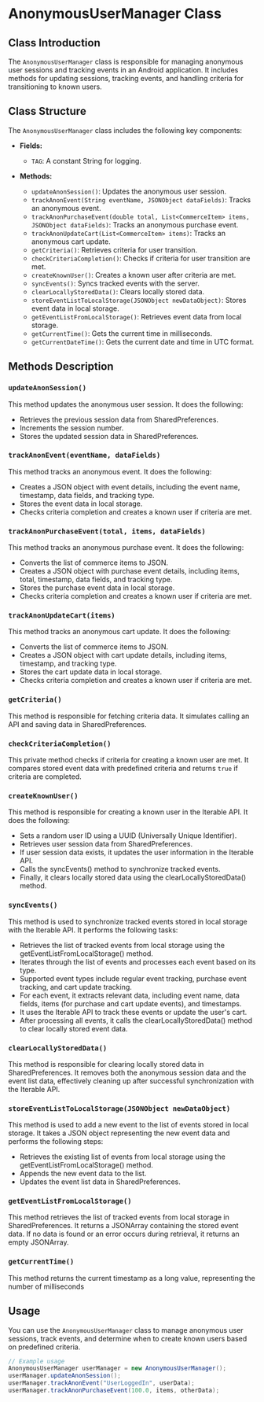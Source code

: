 # AnonymousUserManager Class

## Class Introduction

The `AnonymousUserManager` class is responsible for managing anonymous user sessions and tracking events in an Android application. 
It includes methods for updating sessions, tracking events, and handling criteria for transitioning to known users.

## Class Structure

The `AnonymousUserManager` class includes the following key components:

- **Fields:**
    - `TAG`: A constant String for logging.

- **Methods:**
    - `updateAnonSession()`: Updates the anonymous user session.
    - `trackAnonEvent(String eventName, JSONObject dataFields)`: Tracks an anonymous event.
    - `trackAnonPurchaseEvent(double total, List<CommerceItem> items, JSONObject dataFields)`: Tracks an anonymous purchase event.
    - `trackAnonUpdateCart(List<CommerceItem> items)`: Tracks an anonymous cart update.
    - `getCriteria()`: Retrieves criteria for user transition.
    - `checkCriteriaCompletion()`: Checks if criteria for user transition are met.
    - `createKnownUser()`: Creates a known user after criteria are met.
    - `syncEvents()`: Syncs tracked events with the server.
    - `clearLocallyStoredData()`: Clears locally stored data.
    - `storeEventListToLocalStorage(JSONObject newDataObject)`: Stores event data in local storage.
    - `getEventListFromLocalStorage()`: Retrieves event data from local storage.
    - `getCurrentTime()`: Gets the current time in milliseconds.
    - `getCurrentDateTime()`: Gets the current date and time in UTC format.

## Methods Description

### `updateAnonSession()`

This method updates the anonymous user session. It does the following:

* Retrieves the previous session data from SharedPreferences.
* Increments the session number.
* Stores the updated session data in SharedPreferences.

### `trackAnonEvent(eventName, dataFields)`

This method tracks an anonymous event. It does the following:

* Creates a JSON object with event details, including the event name, timestamp, data fields, and tracking type.
* Stores the event data in local storage.
* Checks criteria completion and creates a known user if criteria are met.

### `trackAnonPurchaseEvent(total, items, dataFields)`

This method tracks an anonymous purchase event. It does the following:

* Converts the list of commerce items to JSON.
* Creates a JSON object with purchase event details, including items, total, timestamp, data fields, and tracking type.
* Stores the purchase event data in local storage.
* Checks criteria completion and creates a known user if criteria are met.

### `trackAnonUpdateCart(items)`

This method tracks an anonymous cart update. It does the following:

* Converts the list of commerce items to JSON.
* Creates a JSON object with cart update details, including items, timestamp, and tracking type.
* Stores the cart update data in local storage.
* Checks criteria completion and creates a known user if criteria are met.

### `getCriteria()`

This method is responsible for fetching criteria data. It simulates calling an API and saving data in SharedPreferences.

### `checkCriteriaCompletion()`

This private method checks if criteria for creating a known user are met. It compares stored event data with predefined criteria and returns `true` if criteria are completed.

### `createKnownUser()`

This  method is responsible for creating a known user in the Iterable API. It does the following:

* Sets a random user ID using a UUID (Universally Unique Identifier).
* Retrieves user session data from SharedPreferences.
* If user session data exists, it updates the user information in the Iterable API.
* Calls the syncEvents() method to synchronize tracked events.
* Finally, it clears locally stored data using the clearLocallyStoredData() method.

### `syncEvents()`

This method is used to synchronize tracked events stored in local storage with the Iterable API. It performs the following tasks:

* Retrieves the list of tracked events from local storage using the getEventListFromLocalStorage() method.
* Iterates through the list of events and processes each event based on its type.
* Supported event types include regular event tracking, purchase event tracking, and cart update tracking.
* For each event, it extracts relevant data, including event name, data fields, items (for purchase and cart update events), and timestamps.
* It uses the Iterable API to track these events or update the user's cart.
* After processing all events, it calls the clearLocallyStoredData() method to clear locally stored event data.

### `clearLocallyStoredData()`

This method is responsible for clearing locally stored data in SharedPreferences. It removes both the anonymous session data and the event list data, effectively cleaning up after successful synchronization with the Iterable API.

### `storeEventListToLocalStorage(JSONObject newDataObject)`

This method is used to add a new event to the list of events stored in local storage. It takes a JSON object representing the new event data and performs the following steps:

* Retrieves the existing list of events from local storage using the getEventListFromLocalStorage() method.
* Appends the new event data to the list.
* Updates the event list data in SharedPreferences.

### `getEventListFromLocalStorage()`

This method retrieves the list of tracked events from local storage in SharedPreferences. It returns a JSONArray containing the stored event data. If no data is found or an error occurs during retrieval, it returns an empty JSONArray.

### `getCurrentTime()`

This method returns the current timestamp as a long value, representing the number of milliseconds

## Usage

You can use the `AnonymousUserManager` class to manage anonymous user sessions, track events, and determine when to create known users based on predefined criteria.

```java
// Example usage
AnonymousUserManager userManager = new AnonymousUserManager();
userManager.updateAnonSession();
userManager.trackAnonEvent("UserLoggedIn", userData);
userManager.trackAnonPurchaseEvent(100.0, items, otherData);
